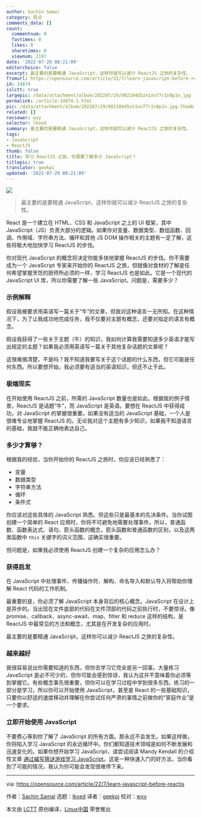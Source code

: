 ```yaml
---
author: Sachin Samal
category: 观点
comments_data: []
count:
  commentnum: 0
  favtimes: 0
  likes: 0
  sharetimes: 0
  viewnum: 2197
date: '2022-07-29 08:21:09'
editorchoice: false
excerpt: 最主要的是要精通 JavaScript，这样你就可以减少 ReactJS 之旅的复杂性。
fromurl: https://opensource.com/article/22/7/learn-javascript-before-reactjs
id: 14874
islctt: true
largepic: /data/attachment/album/202207/29/082104d5zn1xn77r1n8p1n.jpg
permalink: /article-14874-1.html
pic: /data/attachment/album/202207/29/082104d5zn1xn77r1n8p1n.jpg.thumb.jpg
related: []
reviewer: wxy
selector: lkxed
summary: 最主要的是要精通 JavaScript，这样你就可以减少 ReactJS 之旅的复杂性。
tags:
- JavaScript
- ReactJS
thumb: false
title: 学习 ReactJS 之前，你需要了解多少 JavaScript？
titlepic: true
translator: geekpi
updated: '2022-07-29 08:21:09'
---
```


![](/data/attachment/album/202207/29/082104d5zn1xn77r1n8p1n.jpg)



> 
> 最主要的是要精通 JavaScript，这样你就可以减少 ReactJS 之旅的复杂性。
> 
> 
> 


React 是一个建立在 HTML、CSS 和 JavaScript 之上的 UI 框架，其中 JavaScript（JS）负责大部分的逻辑。如果你对变量、数据类型、数组函数、回调、作用域、字符串方法、循环和其他 JS DOM 操作相关的主题有一定了解，这些将极大地加快学习 ReactJS 的步伐。


你对现代 JavaScript 的概念将决定你能多快地掌握 ReactJS 的步伐。你不需要成为一个 JavaScript 专家来开始你的 ReactJS 之旅，但就像对食材的了解是任何希望掌握烹饪的厨师所必须的一样，学习 ReactJS 也是如此。它是一个现代的 JavaScript UI 库，所以你需要了解一些 JavaScript。问题是，需要多少？


### 示例解释


假设我被要求用英语写一篇关于“牛”的文章，但我对这种语言一无所知。在这种情况下，为了让我成功地完成任务，我不仅要对主题有概念，还要对指定的语言有概念。


假设我获得了一些关于主题（牛）的知识，我如何计算我需要知道多少英语才能写出规定的主题？如果我必须用英语写一篇关于其他复杂话题的文章呢？


这很难搞清楚，不是吗？我不知道我要写关于这个话题的什么东西，但它可能是任何东西。所以要想开始，我必须要有适当的英语知识，但还不止于此。


### 极端现实


在开始使用 ReactJS 之前，所需的 JavaScript 数量也是如此。根据我的例子情景，ReactJS 是话题“牛”，而 JavaScript 是英语。要想在 ReactJS 中获得成功，对 JavaScript 的掌握很重要。如果没有适当的 JavaScript 基础，一个人是很难专业地掌握 ReactJS 的。无论我对这个主题有多少知识，如果我不知道语言的基础，我就不能正确地表达自己。


### 多少才算够？


根据我的经验，当你开始你的 ReactJS 之旅时，你应该已经熟悉了：


* 变量
* 数据类型
* 字符串方法
* 循环
* 条件式


你应该对这些具体的 JavaScript 熟悉。但这些只是最基本的先决条件。当你试图创建一个简单的 React 应用时，你将不可避免地需要处理事件。所以，普通函数、函数表达式、语句、箭头函数的概念，箭头函数和普通函数的区别，以及这两类函数中 `this` 关键字的词义范围，这确实很重要。


但问题是，如果我必须使用 ReactJS 创建一个复杂的应用怎么办？


### 获得启发


在 JavaScript 中处理事件、传播操作符、解构、命名导入和默认导入将帮助你理解 React 代码的工作机制。


最重要的是，你必须了解 JavaScript 本身背后的核心概念。JavaScript 在设计上是异步的。当出现在文件底部的代码在文件顶部的代码之前执行时，不要惊讶。像 promise、callback、async-await、map、filter 和 reduce 这样的结构，是 ReactJS 中最常见的方法和概念，尤其是在开发复杂的应用时。


最主要的是要精通 JavaScript，这样你可以减少 ReactJS 之旅的复杂性。


### 越来越好


我很容易说出你需要知道的东西，但你去学习它完全是另一回事。大量练习 JavaScript 是必不可少的，但你可能会感到惊讶，我认为这并不意味着你必须等到掌握它。有些概念事先很重要，但你可以在学习过程中学到很多东西。练习的一部分是学习，所以你可以开始使用 JavaScript，甚至是 React 的一些基础知识，只要你以舒适的速度移动并理解在你尝试任何严肃的事情之前做你的“家庭作业”是一个要求。


### 立即开始使用 JavaScript


不要费心等到你了解了 JavaScript 的所有方面。那永远不会发生。如果这样做，你将陷入学习 JavaScript 的永远循环中。你们都知道技术领域是如何不断发展和迅速变化的。如果你想开始学习 JavaScript，请尝试阅读 Mandy Kendall 的介绍性文章 [通过编写猜谜游戏学习 JavaScript](https://opensource.com/article/21/1/learn-javascript)。这是一种快速入门的好方法，当你看到了可能的情况，我认为你可能会发现很难停下来。




---


via: <https://opensource.com/article/22/7/learn-javascript-before-reactjs>


作者：[Sachin Samal](https://opensource.com/users/sacsam005) 选题：[lkxed](https://github.com/lkxed) 译者：[geekpi](https://github.com/geekpi) 校对：[wxy](https://github.com/wxy)


本文由 [LCTT](https://github.com/LCTT/TranslateProject) 原创编译，[Linux中国](https://linux.cn/) 荣誉推出